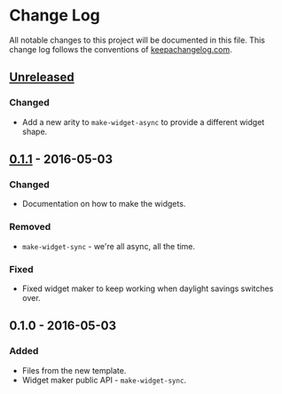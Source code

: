 # Change Log
All notable changes to this project will be documented in this file. This change log follows the conventions of [keepachangelog.com](http://keepachangelog.com/).

## [Unreleased]
### Changed
- Add a new arity to `make-widget-async` to provide a different widget shape.

## [0.1.1] - 2016-05-03
### Changed
- Documentation on how to make the widgets.

### Removed
- `make-widget-sync` - we're all async, all the time.

### Fixed
- Fixed widget maker to keep working when daylight savings switches over.

## 0.1.0 - 2016-05-03
### Added
- Files from the new template.
- Widget maker public API - `make-widget-sync`.

[Unreleased]: https://github.com/your-name/infini-clj/compare/0.1.1...HEAD
[0.1.1]: https://github.com/your-name/infini-clj/compare/0.1.0...0.1.1

